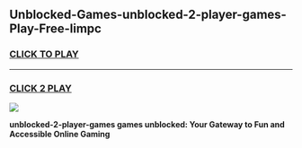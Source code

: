 
## Unblocked-Games-unblocked-2-player-games-Play-Free-limpc
<h3>
<a href="https://premium76.site?title=unblocked-2-player-games&ref=19M">CLICK TO PLAY</a></h3>
<hr>

<h3>
<a href="https://premium76.site?title=unblocked-2-player-games&ref=19M">CLICK 2 PLAY</a>
  
</h3>

<a href="https://premium76.site?title=unblocked-2-player-games&ref=19M"><img src="https://clearcache.store/games.png"></a>


**unblocked-2-player-games games unblocked: Your Gateway to Fun and Accessible Online Gaming**
